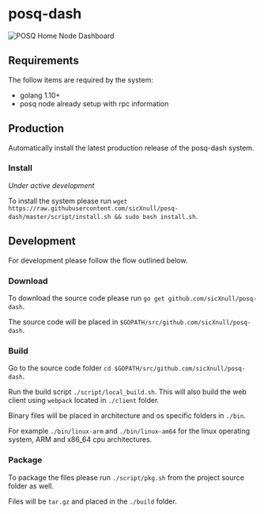 # posq-dash

![POSQ Home Node Dashboard](/client/src/img/screenshot.png?raw=true "POSQ Home Node Dashboard")

## Requirements
The follow items are required by the system:
- golang 1.10+
- posq node already setup with rpc information


## Production
Automatically install the latest production release of the posq-dash system.

### Install
_Under active development_

To install the system please run `wget https://raw.githubusercontent.com/sicXnull/posq-dash/master/script/install.sh && sudo bash install.sh`.


## Development
For development please follow the flow outlined below.

### Download
To download the source code please run `go get github.com/sicXnull/posq-dash`.  

The source code will be placed in `$GOPATH/src/github.com/sicXnull/posq-dash`.

### Build
Go to the source code folder `cd $GOPATH/src/github.com/sicXnull/posq-dash`.

Run the build script `./script/local_build.sh`.  This will also build the web client using `webpack` located in `./client` folder.

Binary files will be placed in architecture and os specific folders in `./bin`.  

For example `./bin/linux-arm` and `./bin/linux-am64` for the linux operating system, ARM and x86_64 cpu architectures.

### Package
To package the files please run `./script/pkg.sh` from the project source folder as well.

Files will be `tar.gz` and placed in the `./build` folder.

